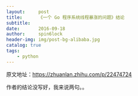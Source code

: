```yaml
---
layout:     post
title:      《一个 Go 程序系统线程暴涨的问题》结论
subtitle:   
date:       2016-09-18
author:     spin6lock
header-img: img/post-bg-alibaba.jpg
catalog: true
tags:
    - python
---
```

原文地址：https://zhuanlan.zhihu.com/p/22474724

作者的结论没写好，我来说两句。。
